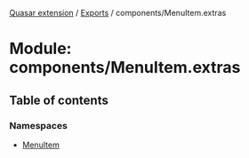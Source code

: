[Quasar extension](../index.md) / [Exports](../modules.md) / components/MenuItem.extras

# Module: components/MenuItem.extras

## Table of contents

### Namespaces

- [MenuItem](components_MenuItem_extras.MenuItem.md)
